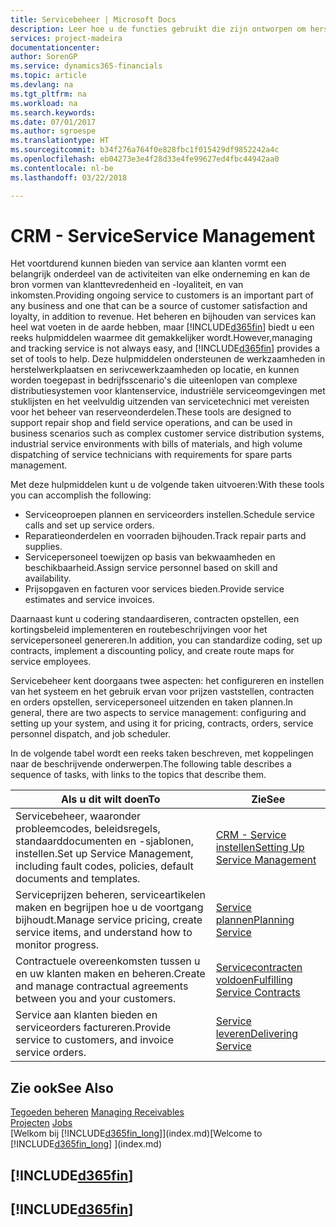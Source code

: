 ```yaml
---
title: Servicebeheer | Microsoft Docs
description: Leer hoe u de functies gebruikt die zijn ontworpen om herstelwerkplaats- en serivcewerkzaamheden te ondersteunen.
services: project-madeira
documentationcenter: 
author: SorenGP
ms.service: dynamics365-financials
ms.topic: article
ms.devlang: na
ms.tgt_pltfrm: na
ms.workload: na
ms.search.keywords: 
ms.date: 07/01/2017
ms.author: sgroespe
ms.translationtype: HT
ms.sourcegitcommit: b34f276a764f0e828fbc1f015429df9852242a4c
ms.openlocfilehash: eb04273e3e4f28d33e4fe99627ed4fbc44942aa0
ms.contentlocale: nl-be
ms.lasthandoff: 03/22/2018

---
```

# <a name="service-management"></a><span data-ttu-id="0e5e2-103">CRM - Service</span><span class="sxs-lookup"><span data-stu-id="0e5e2-103">Service Management</span></span>
<span data-ttu-id="0e5e2-104">Het voortdurend kunnen bieden van service aan klanten vormt een belangrijk onderdeel van de activiteiten van elke onderneming en kan de bron vormen van klanttevredenheid en -loyaliteit, en van inkomsten.</span><span class="sxs-lookup"><span data-stu-id="0e5e2-104">Providing ongoing service to customers is an important part of any business and one that can be a source of customer satisfaction and loyalty, in addition to revenue.</span></span> <span data-ttu-id="0e5e2-105">Het beheren en bijhouden van services kan heel wat voeten in de aarde hebben, maar [!INCLUDE[d365fin](includes/d365fin_md.md)] biedt u een reeks hulpmiddelen waarmee dit gemakkelijker wordt.</span><span class="sxs-lookup"><span data-stu-id="0e5e2-105">However,managing and tracking service is not always easy, and [!INCLUDE[d365fin](includes/d365fin_md.md)] provides a set of tools to help.</span></span> <span data-ttu-id="0e5e2-106">Deze hulpmiddelen ondersteunen de werkzaamheden in herstelwerkplaatsen en serivcewerkzaamheden op locatie, en kunnen worden toegepast in bedrijfsscenario's die uiteenlopen van complexe distributiesystemen voor klantenservice, industriële serviceomgevingen met stuklijsten en het veelvuldig uitzenden van servicetechnici met vereisten voor het beheer van reserveonderdelen.</span><span class="sxs-lookup"><span data-stu-id="0e5e2-106">These tools are designed to support repair shop and field service operations, and can be used in business scenarios such as complex customer service distribution systems, industrial service environments with bills of materials, and high volume dispatching of service technicians with requirements for spare parts management.</span></span>  

 <span data-ttu-id="0e5e2-107">Met deze hulpmiddelen kunt u de volgende taken uitvoeren:</span><span class="sxs-lookup"><span data-stu-id="0e5e2-107">With these tools you can accomplish the following:</span></span>  

* <span data-ttu-id="0e5e2-108">Serviceoproepen plannen en serviceorders instellen.</span><span class="sxs-lookup"><span data-stu-id="0e5e2-108">Schedule service calls and set up service orders.</span></span>  
* <span data-ttu-id="0e5e2-109">Reparatieonderdelen en voorraden bijhouden.</span><span class="sxs-lookup"><span data-stu-id="0e5e2-109">Track repair parts and supplies.</span></span>  
* <span data-ttu-id="0e5e2-110">Servicepersoneel toewijzen op basis van bekwaamheden en beschikbaarheid.</span><span class="sxs-lookup"><span data-stu-id="0e5e2-110">Assign service personnel based on skill and availability.</span></span>  
* <span data-ttu-id="0e5e2-111">Prijsopgaven en facturen voor services bieden.</span><span class="sxs-lookup"><span data-stu-id="0e5e2-111">Provide service estimates and service invoices.</span></span>  

<span data-ttu-id="0e5e2-112">Daarnaast kunt u codering standaardiseren, contracten opstellen, een kortingsbeleid implementeren en routebeschrijvingen voor het servicepersoneel genereren.</span><span class="sxs-lookup"><span data-stu-id="0e5e2-112">In addition, you can standardize coding, set up contracts, implement a discounting policy, and create route maps for service employees.</span></span>  

<span data-ttu-id="0e5e2-113">Servicebeheer kent doorgaans twee aspecten: het configureren en instellen van het systeem en het gebruik ervan voor prijzen vaststellen, contracten en orders opstellen, servicepersoneel uitzenden en taken plannen.</span><span class="sxs-lookup"><span data-stu-id="0e5e2-113">In general, there are two aspects to service management: configuring and setting up your system, and using it for pricing, contracts, orders, service personnel dispatch, and job scheduler.</span></span>  

<span data-ttu-id="0e5e2-114">In de volgende tabel wordt een reeks taken beschreven, met koppelingen naar de beschrijvende onderwerpen.</span><span class="sxs-lookup"><span data-stu-id="0e5e2-114">The following table describes a sequence of tasks, with links to the topics that describe them.</span></span>   

|<span data-ttu-id="0e5e2-115">**Als u dit wilt doen**</span><span class="sxs-lookup"><span data-stu-id="0e5e2-115">**To**</span></span>|<span data-ttu-id="0e5e2-116">**Zie**</span><span class="sxs-lookup"><span data-stu-id="0e5e2-116">**See**</span></span>|  
|------------|-------------|  
|<span data-ttu-id="0e5e2-117">Servicebeheer, waaronder probleemcodes, beleidsregels, standaarddocumenten en -sjablonen, instellen.</span><span class="sxs-lookup"><span data-stu-id="0e5e2-117">Set up Service Management, including fault codes, policies, default documents and templates.</span></span>|[<span data-ttu-id="0e5e2-118">CRM - Service instellen</span><span class="sxs-lookup"><span data-stu-id="0e5e2-118">Setting Up Service Management</span></span>](service-setup-service.md)|  
|<span data-ttu-id="0e5e2-119">Serviceprijzen beheren, serviceartikelen maken en begrijpen hoe u de voortgang bijhoudt.</span><span class="sxs-lookup"><span data-stu-id="0e5e2-119">Manage service pricing, create service items, and understand how to monitor progress.</span></span>|[<span data-ttu-id="0e5e2-120">Service plannen</span><span class="sxs-lookup"><span data-stu-id="0e5e2-120">Planning Service</span></span>](service-plan-service.md)|  
|<span data-ttu-id="0e5e2-121">Contractuele overeenkomsten tussen u en uw klanten maken en beheren.</span><span class="sxs-lookup"><span data-stu-id="0e5e2-121">Create and manage contractual agreements between you and your customers.</span></span>|[<span data-ttu-id="0e5e2-122">Servicecontracten voldoen</span><span class="sxs-lookup"><span data-stu-id="0e5e2-122">Fulfilling Service Contracts</span></span>](service-fulfill-service-contracts.md)|  
|<span data-ttu-id="0e5e2-123">Service aan klanten bieden en serviceorders factureren.</span><span class="sxs-lookup"><span data-stu-id="0e5e2-123">Provide service to customers, and invoice service orders.</span></span>|[<span data-ttu-id="0e5e2-124">Service leveren</span><span class="sxs-lookup"><span data-stu-id="0e5e2-124">Delivering Service</span></span>](service-deliver-service.md)|  

## <a name="see-also"></a><span data-ttu-id="0e5e2-125">Zie ook</span><span class="sxs-lookup"><span data-stu-id="0e5e2-125">See Also</span></span>  
<span data-ttu-id="0e5e2-126">[Tegoeden beheren](receivables-manage-receivables.md) </span><span class="sxs-lookup"><span data-stu-id="0e5e2-126">[Managing Receivables](receivables-manage-receivables.md) </span></span>  
<span data-ttu-id="0e5e2-127">[Projecten](projects-how-create-jobs.md) </span><span class="sxs-lookup"><span data-stu-id="0e5e2-127">[Jobs](projects-how-create-jobs.md) </span></span>  
<span data-ttu-id="0e5e2-128">[Welkom bij [!INCLUDE[d365fin_long](includes/d365fin_long_md.md)]](index.md)</span><span class="sxs-lookup"><span data-stu-id="0e5e2-128">[Welcome to [!INCLUDE[d365fin_long](includes/d365fin_long_md.md)] ](index.md)</span></span>

## [!INCLUDE[d365fin](includes/free_trial_md.md)]  
## [!INCLUDE[d365fin](includes/training_link_md.md)]

